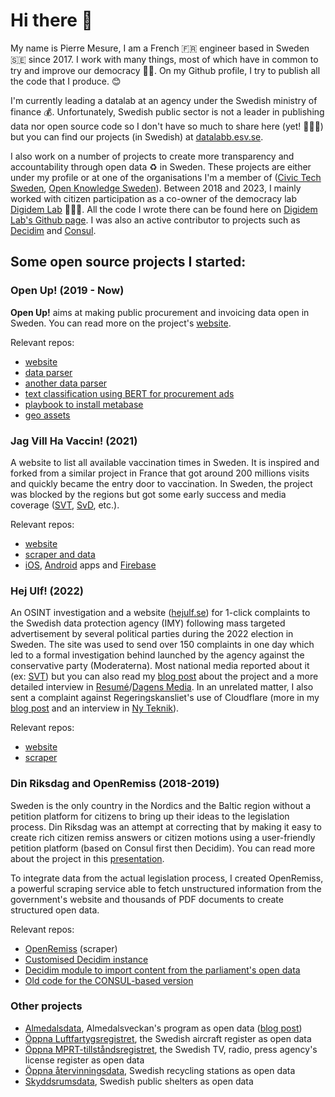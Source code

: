 # Hi there 👋

My name is Pierre Mesure, I am a French 🇫🇷 engineer based in Sweden 🇸🇪 since 2017. I work with many things, most of which have in common to try and improve our democracy ✊🏼. On my Github profile, I try to publish all the code that I produce. 😊

I'm currently leading a datalab at an agency under the Swedish ministry of finance 💰. Unfortunately, Swedish public sector is not a leader in publishing data nor open source code so I don't have so much to share here (yet! 🙋🏻‍♂️) but you can find our projects (in Swedish) at [datalabb.esv.se](https://datalabb.esv.se).

I also work on a number of projects to create more transparency and accountability through open data ♻️ in Sweden. These projects are either under my profile or at one of the organisations I'm a member of ([Civic Tech Sweden](https://github.com/civictechsweden), [Open Knowledge Sweden](https://github.com/okfse)). Between 2018 and 2023, I mainly worked with citizen participation as a co-owner of the democracy lab [Digidem Lab](https://digidemlab.org) 🙋🏽‍♀️. All the code I wrote there can be found here on [Digidem Lab's Github page](https://github.com/digidemlab). I was also an active contributor to projects such as [Decidim](https://github.com/decidim) and [Consul](https://github.com/consuldemocracy).

## Some open source projects I started:

### Open Up! (2019 - Now)

**Open Up!** aims at making public procurement and invoicing data open in Sweden. You can read more on the project's [website](https://openup.okfn.se).

Relevant repos:
- [website](https://github.com/okfse/openup.okfn.se)
- [data parser](https://github.com/okfse/accounts-payable-converter)
- [another data parser](https://github.com/okfse/oppna-upphandlingsdata)
- [text classification using BERT for procurement ads](https://github.com/PierreMesure/cpv-classifier)
- [playbook to install metabase](https://github.com/okfse/metabase-ansible)
- [geo assets](https://github.com/okfse/sweden-geojson)

### Jag Vill Ha Vaccin! (2021)

A website to list all available vaccination times in Sweden. It is inspired and forked from a similar project in France that got around 200 millions visits and quickly became the entry door to vaccination. In Sweden, the project was blocked by the regions but got some early success and media coverage ([SVT](https://www.svt.se/nyheter/inrikes/han-listar-lediga-vaccintider), [SvD](https://www.svd.se/a/561W4E/privatsajt-visar-tusentals-svenska-vaccintider), etc.).

Relevant repos:
- [website](https://github.com/civictechsweden/JagVillHaVaccin-front)
- [scraper and data](https://github.com/civictechsweden/JagVillHaVaccin)
- [iOS](https://github.com/civictechsweden/JagVillHaVaccin-ios), [Android](https://github.com/civictechsweden/JagVillHaVaccin-android) apps and [Firebase](https://github.com/civictechsweden/jagvillhavaccin-firebase)

### Hej Ulf! (2022)

An OSINT investigation and a website ([hejulf.se](https://hejulf.se)) for 1-click complaints to the Swedish data protection agency (IMY) following mass targeted advertisement by several political parties during the 2022 election in Sweden. The site was used to send over 150 complaints in one day which led to a formal investigation behind launched by the agency against the conservative party (Moderaterna). Most national media reported about it (ex: [SVT](https://www.svt.se/kultur/myndighet-inleder-tillsyn-mot-moderaternas-videohalsningar)) but you can also read my [blog post](https://webperf.se/articles/hej-ulf/) about the project and a more detailed interview in [Resumé](https://www.resume.se/marknadsforing/strategi/moderaternas-sms-utskick-massanmals-efter-kampanj-kande-mig-krankt/)/[Dagens Media](https://www.dagensmedia.se/medier/digitalt/moderaternas-sms-utskick-massanmals-efter-kampanj-kande-mig-krankt/). In an unrelated matter, I also sent a complaint against Regeringskansliet's use of Cloudflare (more in my [blog post](https://webperf.se/articles/regeringskansliet-och-cloudflare/) and an interview in [Ny Teknik](https://www.nyteknik.se/it-sakerhet/regeringskansliet-skickar-personuppgifter-till-usa-nagonting-luktar-illa-har/2019905)).

Relevant repos:
- [website](https://github.com/PierreMesure/hejulf.se)
- [scraper](https://github.com/PierreMesure/hej-ulf)

### Din Riksdag and OpenRemiss (2018-2019)

Sweden is the only country in the Nordics and the Baltic region without a petition platform for citizens to bring up their ideas to the legislation process. Din Riksdag was an attempt at correcting that by making it easy to create rich citizen remiss answers or citizen motions using a user-friendly petition platform (based on Consul first then Decidim). You can read more about the project in this [presentation](https://drive.google.com/file/d/1A8PQHHKN7zD1QKqhRrlfm0TngH76rudM/view?usp=share_link).

To integrate data from the actual legislation process, I created OpenRemiss, a powerful scraping service able to fetch unstructured information from the government's website and thousands of PDF documents to create structured open data.

Relevant repos:
- [OpenRemiss](https://github.com/DinRiksdag/OpenRemiss) (scraper)
- [Customised Decidim instance](https://github.com/DinRiksdag/dinriksdag)
- [Decidim module to import content from the parliament's open data](https://github.com/DinRiksdag/decidim-module-riksdagen)
- [Old code for the CONSUL-based version](https://github.com/DinRiksdag/consul)

### Other projects

- [Almedalsdata](https://github.com/civictechsweden/almedalsdata), Almedalsveckan's program as open data ([blog post](https://medium.com/civictechsweden/almedalsdata-diving-into-the-data-of-the-worlds-biggest-political-festival-267eb6865860))
- [Öppna Luftfartygsregistret](https://github.com/civictechsweden/oppna-luftfartygsregistret), the Swedish aircraft register as open data
- [Öppna MPRT-tillståndsregistret](https://github.com/civictechsweden/mprt-tillstandsregister), the Swedish TV, radio, press agency's license register as open data
- [Öppna återvinningsdata](https://github.com/civictechsweden/oppna-atervinningsdata), Swedish recycling stations as open data
- [Skyddsrumsdata](https://github.com/PierreMesure/Skyddsrumsdata), Swedish public shelters as open data
